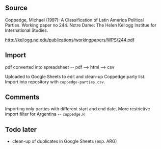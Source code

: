 ## Source

Coppedge, Michael (1997): A Classification of Latin America Political Parties.
Working paper no 244. Notre Dame: The Helen Kellogg Institue for International Studies.

http://kellogg.nd.edu/publications/workingpapers/WPS/244.pdf


## Import

pdf converted into spreadsheet -- pdf --> html --> csv

Uploaded to Google Sheets to edit and clean-up Coppedge party list. Import into repository with `coppedge-parties.csv`.


## Comments

Importing only parties with different start and end date. More restrictive import filter for Argentina -- `coppedge.R`


## Todo later

 * clean-up of duplicates in Google Sheets (esp. ARG)
